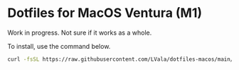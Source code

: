 # Dotfiles for MacOS Ventura (M1)

Work in progress. Not sure if it works as a whole.

To install, use the command below.

```bash
curl -fsSL https://raw.githubusercontent.com/LVala/dotfiles-macos/main/scripts/install.sh | sh
```

